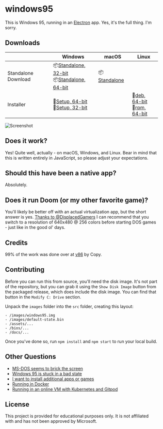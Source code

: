 # windows95

This is Windows 95, running in an [Electron](https://electronjs.org/) app. Yes, it's the full thing. I'm sorry.

## Downloads
|  | Windows | macOS | Linux |
|---------------------|-----------------------------------------------------------------------------------------------------------------------------------------------------------------------------------------------------------------------------------------------------------------------------|---------------------------------------------------------------------------------------------------------------|---------------------------------------------------------------------------------------------------------------------------------------------------------------------------------------------------------------------------------------------|
| Standalone Download | 📦[Standalone, 32-bit](https://github.com/felixrieseberg/windows95/releases/download/v2.2.2/windows95-2.2.2-win32-standalone-ia32.zip) <br /> 📦[Standalone, 64-bit](https://github.com/felixrieseberg/windows95/releases/download/v2.2.2/windows95-2.2.2-win32-standalone-x64.zip)  | 📦[Standalone](https://github.com/felixrieseberg/windows95/releases/download/v2.2.2/windows95-macos-2.2.2.zip) |  |
| Installer | 💽[Setup, 64-bit](https://github.com/felixrieseberg/windows95/releases/download/v2.2.2/windows95-2.2.2-setup-win32-x64.exe) <br /> 💽[Setup, 32-bit](https://github.com/felixrieseberg/windows95/releases/download/v2.2.2/windows95-2.2.2-setup-win32-ia32.exe)  |  |  💽[deb, 64-bit](https://github.com/felixrieseberg/windows95/releases/download/v2.2.2/windows95_2.2.2_amd64.deb) <br /> 💽[rpm, 64-bit](https://github.com/felixrieseberg/windows95/releases/download/v2.2.2/windows95-linux-2.2.2.x86_64.rpm) |

![Screenshot](https://user-images.githubusercontent.com/1426799/44532591-4ceb3680-a6a8-11e8-8c2c-bc29f3bfdef7.png)

## Does it work?
Yes! Quite well, actually - on macOS, Windows, and Linux. Bear in mind that this is written entirely in JavaScript, so please adjust your expectations.

## Should this have been a native app?
Absolutely.

## Does it run Doom (or my other favorite game)?
You'll likely be better off with an actual virtualization app, but the short answer is yes. [Thanks to
@DisplacedGamers](https://youtu.be/xDXqmdFxofM) I can recommend that you switch to a resolution of
640x480 @ 256 colors before starting DOS games - just like in the good ol' days.

## Credits

99% of the work was done over at [v86](https://github.com/copy/v86/) by Copy.

## Contributing

Before you can run this from source, you'll need the disk image. It's not part of the
repository, but you can grab it using the `Show Disk Image` button from the packaged
release, which does include the disk image. You can find that button in the
`Modify C: Drive` section.

Unpack the `images` folder into the `src` folder, creating this layout:

```
- /images/windows95.img
- /images/default-state.bin
- /assets/...
- /bios/...
- /docs/...
```

Once you've done so, run `npm install` and `npm start` to run your local build.

## Other Questions

 * [MS-DOS seems to brick the screen](./HELP.md#ms-dos-seems-to-brick-the-screen)
 * [Windows 95 is stuck in a bad state](./HELP.md#windows-95-is-stuck-in-a-bad-state)
 * [I want to install additional apps or games](./HELP.md#i-want-to-install-additional-apps-or-games)
 * [Running in Docker](./docs/docker-instructions.md)
 * [Running in an online VM with Kubernetes and Gitpod](./docs/docker-kubernetes-gitpod.md)

## License

This project is provided for educational purposes only. It is not affiliated with and has
not been approved by Microsoft.
